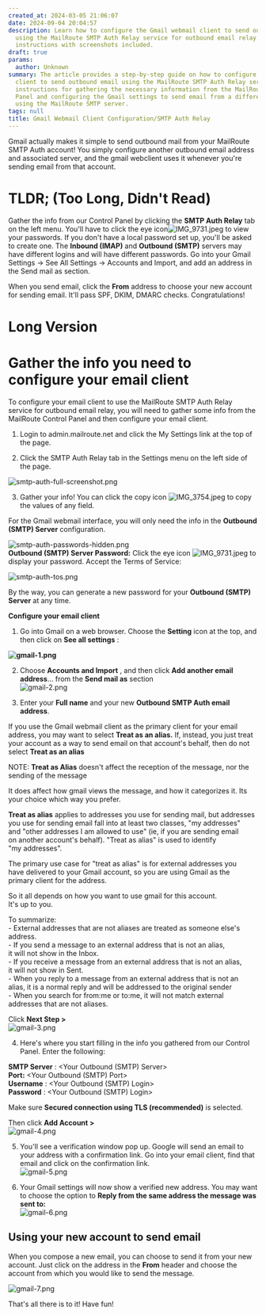 ```yaml
---
created_at: 2024-03-05 21:06:07
date: 2024-09-04 20:04:57
description: Learn how to configure the Gmail webmail client to send outbound email
  using the MailRoute SMTP Auth Relay service for outbound email relay. Step-by-step
  instructions with screenshots included.
draft: true
params:
  author: Unknown
summary: The article provides a step-by-step guide on how to configure the Gmail webmail
  client to send outbound email using the MailRoute SMTP Auth Relay service. It includes
  instructions for gathering the necessary information from the MailRoute Control
  Panel and configuring the Gmail settings to send email from a different email address
  using the MailRoute SMTP server.
tags: null
title: Gmail Webmail Client Configuration/SMTP Auth Relay
---
```



Gmail actually makes it simple to send outbound mail from your MailRoute SMTP
Auth account! You simply configure another outbound email address and
associated server, and the gmail webclient uses it whenever you're sending
email from that account.  
  

# **TLDR; (Too Long, Didn't Read)**

Gather the info from our Control Panel by clicking the **SMTP Auth Relay** tab
on the left menu. You'll have to click the eye
icon![IMG_9731.jpeg](27078474510867.jpeg) to view your passwords. If you don't
have a local password set up, you'll be asked to create one. The **Inbound
(IMAP)** and **Outbound (SMTP)** servers may have different logins and will
have different passwords. Go into your Gmail Settings -> See All Settings ->
Accounts and Import, and add an address in the Send mail as section.

When you send email, click the **From** address to choose your new account for
sending email. It'll pass SPF, DKIM, DMARC checks. Congratulations!

# **Long Version**

# Gather the info you need to configure your email client

To configure your email client to use the MailRoute SMTP Auth Relay service
for outbound email relay, you will need to gather some info from the MailRoute
Control Panel and then configure your email client.

  1. Login to admin.mailroute.net and click the My Settings link at the top of the page.  
  

  2. Click the SMTP Auth Relay tab in the Settings menu on the left side of the page.   
  
![smtp-auth-full-screenshot.png](27078474512147.png)  
  

  3. Gather your info! You can click the copy icon ![IMG_3754.jpeg](27078483797011.jpeg) to copy the values of any field.  
  
For the Gmail webmail interface, you will only need the info in the **Outbound
(SMTP) Server** configuration.  
  
![smtp-auth-passwords-hidden.png](27078474518419.png)  
 **Outbound (SMTP) Server Password:** Click the eye icon
![IMG_9731.jpeg](27078474510867.jpeg) to display your password. Accept the
Terms of Service:  
  
![smtp-auth-tos.png](27078474538387.png)  
  
By the way, you can generate a new password for your **Outbound (SMTP)
Server** at any time.

  
**Configure your email client**

  1. Go into Gmail on a web browser. Choose the **Setting** icon at the top, and then click on **See all settings** :  
  
 **![gmail-1.png](27080108827539.png)**  
  

  2. Choose **Accounts and Import** , and then click **Add another email address**... from the **Send mail as** section  
![gmail-2.png](27080099604755.png)  
  

  3. Enter your **Full name** and your new **Outbound SMTP Auth email address**.  
  
If you use the Gmail webmail client as the primary client for your email
address, you may want to select **Treat as an alias.** If, instead, you just
treat your account as a way to send email on that account's behalf, then do
not select **Treat as an alias**  
  

NOTE: **Treat as Alias** doesn't affect the reception of the message, nor the  
sending of the message  
  
It does affect how gmail views the message, and how it categorizes it. Its  
your choice which way you prefer.  
  
 **Treat as alias** applies to addresses you use for sending mail, but
addresses  
you use for sending email fall into at least two classes, "my addresses"  
and "other addresses I am allowed to use" (ie, if you are sending email  
on another account's behalf). "Treat as alias" is used to identify  
"my addresses".  
  
The primary use case for "treat as alias" is for external addresses you  
have delivered to your Gmail account, so you are using Gmail as the  
primary client for the address.  
  
So it all depends on how you want to use gmail for this account.  
It's up to you.  
  
To summarize:  
\- External addresses that are not aliases are treated as someone else's
address.  
\- If you send a message to an external address that is not an alias,  
it will not show in the Inbox.  
\- If you receive a message from an external address that is not an alias,  
it will not show in Sent.  
\- When you reply to a message from an external address that is not an  
alias, it is a normal reply and will be addressed to the original sender  
\- When you search for from:me or to:me, it will not match external  
addresses that are not aliases.

  
Click **Next Step >**  
![gmail-3.png](27078483811859.png)

  4. Here's where you start filling in the info you gathered from our Control Panel. Enter the following:  
  
**SMTP Server** : <Your Outbound (SMTP) Server>  
**Port:** <Your Outbound (SMTP) Port>  
**Username** : <Your Outbound (SMTP) Login>  
**Password** : <Your Outbound (SMTP) Login>  
  
Make sure **Secured connection using TLS (recommended)** is selected.  
  
Then click **Add Account >**  
![gmail-4.png](27078474558227.png)

  5. You'll see a verification window pop up. Google will send an email to your address with a confirmation link. Go into your email client, find that email and click on the confirmation link.  
![gmail-5.png](27078474560147.png)

  6. Your Gmail settings will now show a verified new address. You may want to choose the option to **Reply from the same address the message was sent to:**  
![gmail-6.png](27080108933011.png)

## Using your new account to send email

When you compose a new email, you can choose to send it from your new account.
Just click on the address in the **From** header and choose the account from
which you would like to send the message.  
  
![gmail-7.png](27080108953235.png)  
  
That's all there is to it! Have fun!

